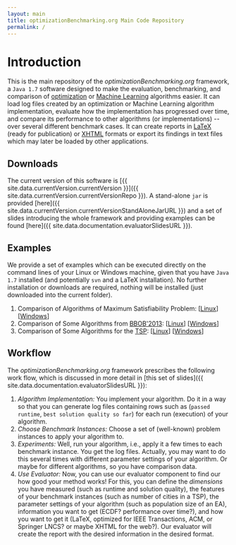 ```yaml
---
layout: main
title: optimizationBenchmarking.org Main Code Repository
permalink: /
---
```


# Introduction
This is the main repository of the *optimizationBenchmarking.org* framework, a `Java 1.7` software designed
to make the evaluation, benchmarking, and comparison of [optimization](http://en.wikipedia.org/wiki/Mathematical_optimization) or
[Machine Learning](http://en.wikipedia.org/wiki/Machine_learning) algorithms easier.
It can load log files created by an optimization or Machine Learning algorithm implementation, evaluate
how the implementation has progressed over time, and compare its performance to other algorithms (or implementations) -- over several different benchmark cases.
It can create reports in [LaTeX](http://en.wikipedia.org/wiki/LaTeX) (ready for publication) or
[XHTML](http://en.wikipedia.org/wiki/XHTML) formats or export its findings in
text files which may later be loaded by other applications.


## Downloads
The current version of this software is [{{ site.data.currentVersion.currentVersion }}]({{ site.data.currentVersion.currentVersionRepo }}).
A stand-alone `jar` is provided [here]({{ site.data.currentVersion.currentVersionStandAloneJarURL }}) and
a set of slides introducing the whole framework and providing examples can be found
[here]({{ site.data.documentation.evaluatorSlidesURL }}).

## Examples
We provide a set of examples which can be executed directly on the command lines of
your Linux or Windows machine, given that you have `Java 1.7` installed (and potentially `svn` and a LaTeX installation).
No further installation or downloads are required, nothing will be installed (just downloaded into the current folder).

1. Comparison of Algorithms of Maximum Satisfiability Problem: [[Linux](https://github.com/optimizationBenchmarking/optimizationBenchmarking/blob/documentation/examples/maxSat/make.sh)] [[Windows](https://github.com/optimizationBenchmarking/optimizationBenchmarking/blob/documentation/examples/maxSat/make.bat)]
2. Comparison of Some Algorithms from [BBOB'2013](http://coco.gforge.inria.fr/doku.php?id=bbob-2013): [[Linux](https://github.com/optimizationBenchmarking/optimizationBenchmarking/blob/documentation/examples/bbob/make.sh)] [[Windows](https://github.com/optimizationBenchmarking/optimizationBenchmarking/blob/documentation/examples/bbob/make.bat)]
3. Comparison of Some Algorithms for the [TSP](https://github.com/optimizationBenchmarking/tspSuite): [[Linux](https://github.com/optimizationBenchmarking/optimizationBenchmarking/blob/documentation/examples/tspSuite/make.sh)] [[Windows](https://github.com/optimizationBenchmarking/optimizationBenchmarking/blob/documentation/examples/tspSuite/make.bat)]

## Workflow
The *optimizationBenchmarking.org* framework prescribes the following work flow, which is discussed
in more detail in [this set of slides]({{ site.data.documentation.evaluatorSlidesURL }}):

1. *Algorithm Implementation:* You implement your algorithm. Do it in a way so that you can generate
   log files containing rows such as (`passed runtime`, `best solution quality so far`) for each run (execution) of your algorithm.
2. *Choose Benchmark Instances:* Choose a set of (well-known) problem instances to apply your algorithm to.
3. *Experiments:* Well, run your algorithm, i.e., apply it a few times to each benchmark instance. You get the log files.
   Actually, you may want to do this several times with different parameter settings of your algorithm. Or maybe for different algorithms, so you have comparison data.
4. *Use Evaluator:* Now, you can use our evaluator component to find our how good your method works!
   For this, you can define the *dimensions* you have measured (such as runtime and solution quality),
   the features of your benchmark instances (such as number of cities in a TSP), the parameter settings
   of your algorithm (such as population size of an EA), information you want to get (ECDF? performance over time?),
   and how you want to get it (LaTeX, optimized for IEEE Transactions, ACM, or Springer LNCS? or maybe XHTML for the web?).
   Our evaluator will create the report with the desired information in the desired format.